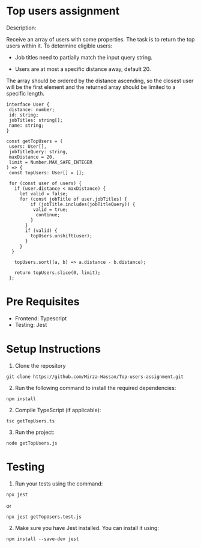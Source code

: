 # Top users assignment

Description: 

Receive an array of users with some properties. The task is to return the top users within it. To determine eligible users:

- Job titles need to partially match the input query string.

- Users are at most a specific distance away, default 20.

The array should be ordered by the distance ascending, so the closest user will be the first element and the returned array should be limited to a specific length.
```
interface User {
 distance: number;
 id: string;
 jobTitles: string[];
 name: string;
}
 
const getTopUsers = (
 users: User[],
 jobTitleQuery: string,
 maxDistance = 20,
 limit = Number.MAX_SAFE_INTEGER
) => {
 const topUsers: User[] = [];

 for (const user of users) {
   if (user.distance < maxDistance) {
     let valid = false;
     for (const jobTitle of user.jobTitles) {
         if (jobTitle.includes(jobTitleQuery)) {
          valid = true;
           continue;
         }
       }
       if (valid) {
         topUsers.unshift(user);
       }
     }
  }
 
   topUsers.sort((a, b) => a.distance - b.distance);

   return topUsers.slice(0, limit);
 };

```
# Pre Requisites

- Frontend: Typescript
- Testing: Jest

# Setup Instructions

1. Clone the repository
```
git clone https://github.com/Mirza-Hassan/Top-users-assignment.git
```
2. Run the following command to install the required dependencies:
```
npm install
```
2. Compile TypeScript (if applicable):
```
tsc getTopUsers.ts
```
3. Run the project:
```
node getTopUsers.js
```

# Testing

1. Run your tests using the command:
```
npx jest
```
or 
```
npx jest getTopUsers.test.js
```
2. Make sure you have Jest installed. You can install it using:
```
npm install --save-dev jest
```
